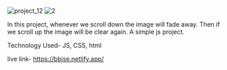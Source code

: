![project_12](https://github.com/user-attachments/assets/b3ade050-1684-4554-81de-c23fbeb8585c)
![2](https://github.com/user-attachments/assets/aea98d58-1089-4b7c-ac28-93cc789ee804)

In this project, whenever we scroll down the image will fade away. Then if we scroll up the image will be clear again. A simple js project.

Technology Used- JS, CSS, html

live link- https://bbise.netlify.app/
